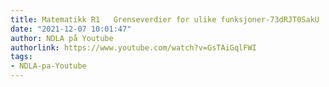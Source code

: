 ```yaml
---
title: Matematikk R1   Grenseverdier for ulike funksjoner-73dRJT0SakU
date: "2021-12-07 10:01:47"
author: NDLA på Youtube
authorlink: https://www.youtube.com/watch?v=GsTAiGqlFWI
tags:
- NDLA-pa-Youtube
---
```

